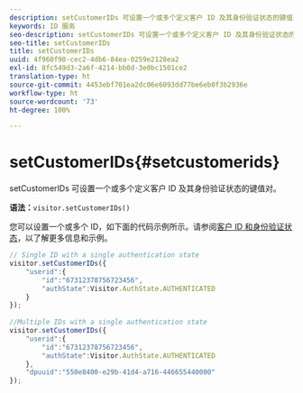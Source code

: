 ```yaml
---
description: setCustomerIDs 可设置一个或多个定义客户 ID 及其身份验证状态的键值对。
keywords: ID 服务
seo-description: setCustomerIDs 可设置一个或多个定义客户 ID 及其身份验证状态的键值对。
seo-title: setCustomerIDs
title: setCustomerIDs
uuid: 4f960f98-cec2-4db6-84ea-0259e2128ea2
exl-id: 8fc549d3-2a6f-4214-bb0d-3e0bc1501ce2
translation-type: ht
source-git-commit: 4453ebf701ea2dc06e6093dd77be6eb0f3b2936e
workflow-type: ht
source-wordcount: '73'
ht-degree: 100%

---
```


# setCustomerIDs{#setcustomerids}

setCustomerIDs 可设置一个或多个定义客户 ID 及其身份验证状态的键值对。

**语法：**`visitor.setCustomerIDs()`

您可以设置一个或多个 ID，如下面的代码示例所示。请参阅[客户 ID 和身份验证状态](../../reference/authenticated-state.md)，以了解更多信息和示例。

```js
// Single ID with a single authentication state 
visitor.setCustomerIDs({ 
    "userid":{ 
        "id":"67312378756723456", 
        "authState":Visitor.AuthState.AUTHENTICATED 
    } 
}); 
 
//Multiple IDs with a single authentication state 
visitor.setCustomerIDs({ 
    "userid":{ 
        "id":"67312378756723456", 
        "authState":Visitor.AuthState.AUTHENTICATED 
    }, 
    "dpuuid":"550e8400-e29b-41d4-a716-446655440000" 
});
```
